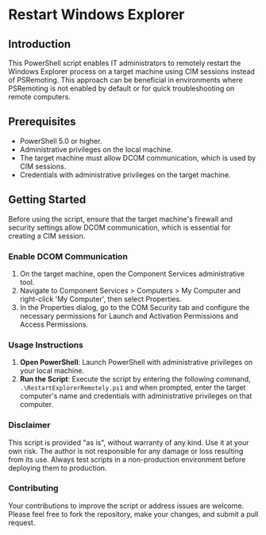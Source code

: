 # Restart Windows Explorer

## Introduction

This PowerShell script enables IT administrators to remotely restart the Windows Explorer process on a target machine using CIM sessions instead of PSRemoting. This approach can be beneficial in environments where PSRemoting is not enabled by default or for quick troubleshooting on remote computers.

## Prerequisites

- PowerShell 5.0 or higher.
- Administrative privileges on the local machine.
- The target machine must allow DCOM communication, which is used by CIM sessions.
- Credentials with administrative privileges on the target machine.

## Getting Started

Before using the script, ensure that the target machine's firewall and security settings allow DCOM communication, which is essential for creating a CIM session.

### Enable DCOM Communication

1. On the target machine, open the Component Services administrative tool.
2. Navigate to Component Services > Computers > My Computer and right-click 'My Computer', then select Properties.
3. In the Properties dialog, go to the COM Security tab and configure the necessary permissions for Launch and Activation Permissions and Access Permissions.

### Usage Instructions

1. **Open PowerShell**: Launch PowerShell with administrative privileges on your local machine.
2. **Run the Script**: Execute the script by entering the following command, `.\RestartExplorerRemotely.ps1` and when prompted, enter the target computer's name and credentials with administrative privileges on that computer.

### Disclaimer
This script is provided "as is", without warranty of any kind. Use it at your own risk. The author is not responsible for any damage or loss resulting from its use. Always test scripts in a non-production environment before deploying them to production.

### Contributing

Your contributions to improve the script or address issues are welcome. Please feel free to fork the repository, make your changes, and submit a pull request.
